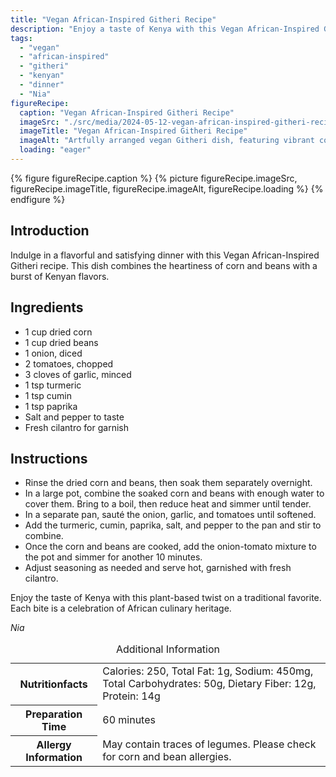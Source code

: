 ```yaml
---
title: "Vegan African-Inspired Githeri Recipe"
description: "Enjoy a taste of Kenya with this Vegan African-Inspired Githeri recipe. A plant-based twist on a traditional favorite bursting with Kenyan flavors."
tags:
  - "vegan"
  - "african-inspired"
  - "githeri"
  - "kenyan"
  - "dinner"
  - "Nia"
figureRecipe: 
  caption: "Vegan African-Inspired Githeri Recipe"
  imageSrc: "./src/media/2024-05-12-vegan-african-inspired-githeri-recipe-8764.png"
  imageTitle: "Vegan African-Inspired Githeri Recipe"
  imageAlt: "Artfully arranged vegan Githeri dish, featuring vibrant corn and beans, topped with fresh cilantro, set in a calming dinner setting."
  loading: "eager"
---
```


{% figure figureRecipe.caption %}
{% picture figureRecipe.imageSrc, figureRecipe.imageTitle, figureRecipe.imageAlt, figureRecipe.loading %}
{% endfigure %}

## Introduction

Indulge in a flavorful and satisfying dinner with this Vegan African-Inspired Githeri recipe. This dish combines the heartiness of corn and beans with a burst of Kenyan flavors.

## Ingredients

* 1 cup dried corn
* 1 cup dried beans
* 1 onion, diced
* 2 tomatoes, chopped
* 3 cloves of garlic, minced
* 1 tsp turmeric
* 1 tsp cumin
* 1 tsp paprika
* Salt and pepper to taste
* Fresh cilantro for garnish

## Instructions

* Rinse the dried corn and beans, then soak them separately overnight.
* In a large pot, combine the soaked corn and beans with enough water to cover them. Bring to a boil, then reduce heat and simmer until tender.
* In a separate pan, sauté the onion, garlic, and tomatoes until softened.
* Add the turmeric, cumin, paprika, salt, and pepper to the pan and stir to combine.
* Once the corn and beans are cooked, add the onion-tomato mixture to the pot and simmer for another 10 minutes.
* Adjust seasoning as needed and serve hot, garnished with fresh cilantro.

Enjoy the taste of Kenya with this plant-based twist on a traditional favorite. Each bite is a celebration of African culinary heritage.

*Nia*

<table><caption class='sr-only'>Additional Information</caption><tr><th>Nutritionfacts</th><td>Calories: 250, Total Fat: 1g, Sodium: 450mg, Total Carbohydrates: 50g, Dietary Fiber: 12g, Protein: 14g&nbsp;</td></tr><tr><th>Preparation Time</th><td>60 minutes&nbsp;</td></tr><tr><th>Allergy Information</th><td>May contain traces of legumes. Please check for corn and bean allergies.&nbsp;</td></tr></table>

